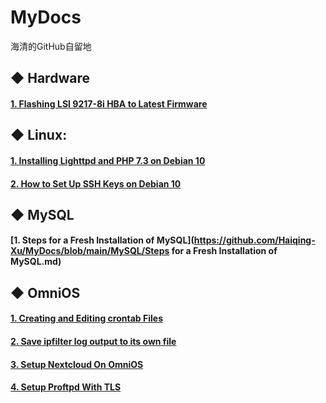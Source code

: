 # MyDocs
 海清的GitHub自留地



## ◆ Hardware

#### [1. Flashing LSI 9217-8i HBA to Latest Firmware](https://github.com/Haiqing-Xu/MyDocs/blob/main/Hardware/Flashing%20LSI%209217-8i%20HBA%20to%20Latest%20Firmware.md#1-flashing-lsi-9217-8i-hba-to-latest-firmware)



## ◆ Linux:

#### [1. Installing Lighttpd and PHP 7.3 on Debian 10](https://github.com/Haiqing-Xu/MyDocs/blob/main/Linux/Installing%20Lighttpd%20and%20PHP%207.3%20on%20Debian%2010.md)

#### [2. How to Set Up SSH Keys on Debian 10](https://github.com/Haiqing-Xu/MyDocs/blob/main/Linux/How%20to%20Set%20Up%20SSH%20Keys%20on%20Debian%2010.md#how-to-set-up-ssh-keys-on-debian-10)



## ◆ MySQL

#### [1. Steps for a Fresh Installation of MySQL](https://github.com/Haiqing-Xu/MyDocs/blob/main/MySQL/Steps for a Fresh Installation of MySQL.md)



## ◆ OmniOS

#### [1. Creating and Editing crontab Files](https://github.com/Haiqing-Xu/MyDocs/blob/main/OmniOS/Creating%20and%20Editing%20crontab%20Files.md#creating-and-editing-crontab-files)

#### [2. Save ipfilter log output to its own file](https://github.com/Haiqing-Xu/MyDocs/blob/main/OmniOS/Save%20ipfilter%20log%20output%20to%20its%20own%20file.md#%E5%A6%82%E4%BD%95%E8%AE%BE%E7%BD%AE%E5%92%8C%E6%9F%A5%E7%9C%8B-ipfilter-%E6%97%A5%E5%BF%97%E6%96%87%E4%BB%B6)

#### [3. Setup Nextcloud On OmniOS](https://github.com/Haiqing-Xu/MyDocs/blob/main/OmniOS/Setup%20Nextcloud%20On%20OmniOS.md#snoo)

#### [4. Setup Proftpd With TLS](https://github.com/Haiqing-Xu/MyDocs/blob/main/OmniOS/Setup%20Nextcloud%20On%20OmniOS.md#setup-nextcloud-on-omnios)